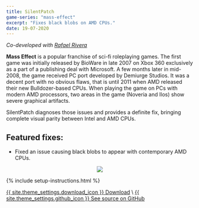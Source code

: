 ```yaml
---
title: SilentPatch
game-series: "mass-effect"
excerpt: "Fixes black blobs on AMD CPUs."
date: 19-07-2020
---
```


*Co-developed with [Rafael Rivera](https://withinrafael.com/)*

**Mass Effect** is a popular franchise of sci-fi roleplaying games. The first game was initially released by BioWare in late 2007 on Xbox 360 exclusively as a part of a publishing deal with Microsoft.
A few months later in mid-2008, the game received PC port developed by Demiurge Studios. It was a decent port with no obvious flaws, that is until 2011 when AMD released their new Bulldozer-based CPUs.
When playing the game on PCs with modern AMD processors, two areas in the game (Noveria and Ilos) show severe graphical artifacts.

SilentPatch diagnoses those issues and provides a definite fix, bringing complete visual parity between Intel and AMD CPUs.

## Featured fixes:

* Fixed an issue causing black blobs to appear with contemporary AMD CPUs.

<p class="mod-screenshot" align="center">
<a href="https://i.imgur.com/jc8j6Ax.jpg"><img src="https://i.imgur.com/jc8j6Axl.jpg"></a>
</p>

{% include setup-instructions.html %}

<a href="https://github.com/CookiePLMonster/SilentPatchME/releases/latest/download/SilentPatchME.zip" class="button" role="button">{{ site.theme_settings.download_icon }} Download</a> \\
<a href="https://github.com/CookiePLMonster/SilentPatchME" class="button github" role="button" target="_blank">{{ site.theme_settings.github_icon }} See source on GitHub</a>